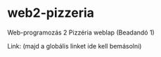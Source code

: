 # web2-pizzeria
Web-programozás 2 Pizzéria weblap (Beadandó 1)

Link: (majd a globális linket ide kell bemásolni)